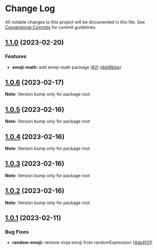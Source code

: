 # Change Log

All notable changes to this project will be documented in this file.
See [Conventional Commits](https://conventionalcommits.org) for commit guidelines.

## [1.1.0](https://github.com/fahslaj/lerna-ci-cd-example/compare/v1.0.6...v1.1.0) (2023-02-20)


### Features

* **emoji-math:** add emoji-math package ([#2](https://github.com/fahslaj/lerna-ci-cd-example/issues/2)) ([ddd9bbe](https://github.com/fahslaj/lerna-ci-cd-example/commit/ddd9bbed03cf4f7ae07021403778f56fee733d30))



## [1.0.6](https://github.com/fahslaj/lerna-ci-cd-example/compare/v1.0.5...v1.0.6) (2023-02-17)

**Note:** Version bump only for package root





## [1.0.5](https://github.com/fahslaj/lerna-ci-cd-example/compare/v1.0.4...v1.0.5) (2023-02-16)

**Note:** Version bump only for package root





## [1.0.4](https://github.com/fahslaj/lerna-ci-cd-example/compare/v1.0.3...v1.0.4) (2023-02-16)

**Note:** Version bump only for package root





## [1.0.3](https://github.com/fahslaj/lerna-ci-cd-example/compare/v1.0.2...v1.0.3) (2023-02-16)

**Note:** Version bump only for package root





## [1.0.2](https://github.com/fahslaj/lerna-ci-cd-example/compare/v1.0.1...v1.0.2) (2023-02-16)

**Note:** Version bump only for package root





## [1.0.1](https://github.com/fahslaj/lerna-ci-cd-example/compare/v1.0.0...v1.0.1) (2023-02-11)


### Bug Fixes

* **random-emoji:** remove ninja emoji from randomExpression ([4de4f31](https://github.com/fahslaj/lerna-ci-cd-example/commit/4de4f31ab606e19ff0577f66f5b4b4dcf098e7ca))
